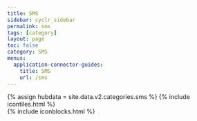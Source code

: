 ```yaml
---
title: SMS
sidebar: cyclr_sidebar
permalink: sms
tags: [category]
layout: page
toc: false
category: SMS
menus:
  application-connector-guides:
    title: SMS
    url: /sms
---
```

{% assign hubdata = site.data.v2.categories.sms %}
{% include icontiles.html %}	
{% include iconblocks.html %}	